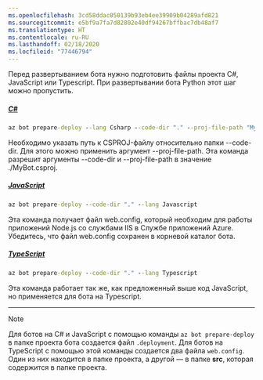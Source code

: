 ```yaml
---
ms.openlocfilehash: 3cd58ddac050139b93eb4ee39909b04289afd821
ms.sourcegitcommit: e5bf9a7fa7d82802e40df94267bffbac7db48af7
ms.translationtype: HT
ms.contentlocale: ru-RU
ms.lasthandoff: 02/18/2020
ms.locfileid: "77446794"
---
```


Перед развертыванием бота нужно подготовить файлы проекта C#, JavaScript или Typescript. При развертывании бота Python этот шаг можно пропустить.

<!-- **C# bots** -->
##### <a name="c"></a>[C#](#tab/csharp)

```cmd
az bot prepare-deploy --lang Csharp --code-dir "." --proj-file-path "MyBot.csproj"
```

Необходимо указать путь к CSPROJ-файлу относительно папки --code-dir. Для этого можно применить аргумент --proj-file-path. Эта команда разрешит аргументы --code-dir и --proj-file-path в значение ./MyBot.csproj.

<!-- **JavaScript bots** -->
##### <a name="javascript"></a>[JavaScript](#tab/javascript)

```cmd
az bot prepare-deploy --code-dir "." --lang Javascript
```

Эта команда получает файл web.config, который необходим для работы приложений Node.js со службами IIS в Службе приложений Azure. Убедитесь, что файл web.config сохранен в корневой каталог бота.

<!-- **TypeScript bots** -->
##### <a name="typescript"></a>[TypeScript](#tab/typescript)

```cmd
az bot prepare-deploy --code-dir "." --lang Typescript
```

Эта команда работает так же, как предложенный выше код JavaScript, но применяется для бота на Typescript.

---

> [!NOTE]
>  Для ботов на C# и JavaScript с помощью команды `az bot prepare-deploy` в папке проекта бота создается файл `.deployment`.
> Для ботов на TypeScript с помощью этой команды создается два файла `web.config`. Один из них находится в папке проекта, а другой — в папке **src**, которая содержится в папке проекта. 
